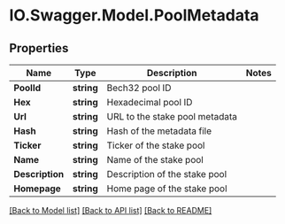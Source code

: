 # IO.Swagger.Model.PoolMetadata
## Properties

Name | Type | Description | Notes
------------ | ------------- | ------------- | -------------
**PoolId** | **string** | Bech32 pool ID | 
**Hex** | **string** | Hexadecimal pool ID | 
**Url** | **string** | URL to the stake pool metadata | 
**Hash** | **string** | Hash of the metadata file | 
**Ticker** | **string** | Ticker of the stake pool | 
**Name** | **string** | Name of the stake pool | 
**Description** | **string** | Description of the stake pool | 
**Homepage** | **string** | Home page of the stake pool | 

[[Back to Model list]](../README.md#documentation-for-models) [[Back to API list]](../README.md#documentation-for-api-endpoints) [[Back to README]](../README.md)

